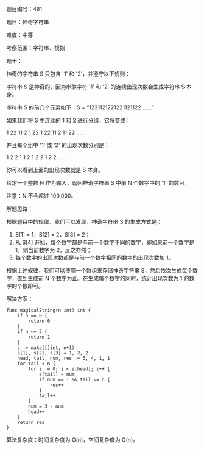 题目编号：481

题目：神奇字符串

难度：中等

考察范围：字符串、模拟

题干：

神奇的字符串 S 只包含 '1' 和 '2'，并遵守以下规则：

字符串 S 是神奇的，因为串联字符 '1' 和 '2' 的连续出现次数会生成字符串 S 本身。

字符串 S 的前几个元素如下：S = “1221121221221121122 ......”

如果我们将 S 中连续的 1 和 2 进行分组，它将变成：

1 22 11 2 1 22 1 22 11 2 11 22 ......

并且每个组中 '1' 或 '2' 的出现次数分别是：

1 2 2 1 1 2 1 2 2 1 2 2 ......

你可以看到上面的出现次数就是 S 本身。

给定一个整数 N 作为输入，返回神奇字符串 S 中前 N 个数字中的 '1' 的数目。

注意：N 不会超过 100,000。

解题思路：

根据题目中的规律，我们可以发现，神奇字符串 S 的生成方式是：

1. S[1] = 1，S[2] = 2，S[3] = 2；
2. 从 S[4] 开始，每个数字都是与前一个数字不同的数字，即如果前一个数字是 1，则当前数字为 2，反之亦然；
3. 每个数字的出现次数都是与前一个数字相同的数字的出现次数加 1。

根据上述规律，我们可以使用一个数组来存储神奇字符串 S，然后依次生成每个数字，直到生成前 N 个数字为止。在生成每个数字的同时，统计出现次数为 1 的数字的个数即可。

解决方案：

```
func magicalString(n int) int {
    if n == 0 {
        return 0
    }
    if n <= 3 {
        return 1
    }
    s := make([]int, n+1)
    s[1], s[2], s[3] = 1, 2, 2
    head, tail, num, res := 3, 4, 1, 1
    for tail < n {
        for i := 0; i < s[head]; i++ {
            s[tail] = num
            if num == 1 && tail <= n {
                res++
            }
            tail++
        }
        num = 3 - num
        head++
    }
    return res
}
```

算法复杂度：时间复杂度为 O(n)，空间复杂度为 O(n)。